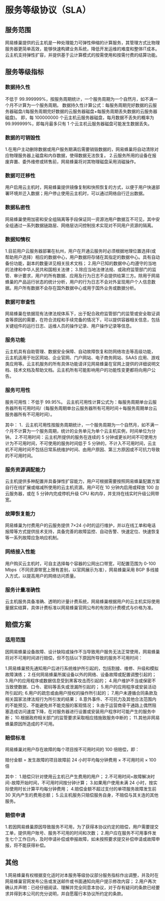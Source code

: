 # 服务等级协议（SLA）

## 服务范围

网易蜂巢提供的云主机是一种处理能力可弹性伸缩的计算服务，其管理方式比物理服务器更简单高效，能够快速构建业务系统，降低开发运维的难度和整体IT成本。云主机支持弹性扩容，并提供基于云计算模式的按需使用和按需付费的结算功能。


## 服务等级指标

### 数据持久性

不低于 99.999999%，按服务周期统计，一个服务周期为一个自然月，如不满一个月不计算为一个服务周期。
数据持久性计算公式：每服务周期完好数据的云服务器磁盘/(每服务周期完好数据的云服务器磁盘+每服务周期丢失数据的云服务器磁盘)。
即，每 100000000 个云主机云服务器磁盘，每月数据不丢失的概率为 99.999999%，即每月最多只有 1 个云主机云服务器磁盘可能发生数据丢失。


### 数据的可销毁性

1.在用户主动删除数据或用户服务期满后需要销毁数据的，网易蜂巢将自动清除对应物理服务器上磁盘和内存数据，使得数据无法恢复。
2.云服务所用的设备在报废弃置、委外维修或转售前，网易蜂巢将对其物理磁盘采用消磁操作。


### 数据可迁移性

用户启用云主机时，网易蜂巢提供镜像复制和快照恢复的方式，以便于用户快速部署环境并迁入数据；用户停止使用云主机时，可以通过网络自行迁出数据。

### 数据私密性

网易蜂巢使用加密和安全组隔离等手段保证同一资源池用户数据互不可见，其中安全组通过一系列数据链路层、网络层访问控制技术实现对不同用户资源的隔离。

### 数据知情权

1.目前用户云服务器部署在杭州，用户在开通云服务时必须根据地理位置选择(或帮助用户选择）相应的数据中心，用户数据将存储在其指定的数据中心。具有自动备份功能，副本的数量详见相关技术文档；
2.用户已知的数据中心均遵守的当地的法律和中华人民共和国相关法律；
3.除应当地法律法规、或政府监管部门的监管、审计要求，用户的所有数据、应用及行为日志不会提供给第三方。除用于网易蜂巢的产品运行状态的统计分析，用户的行为日志不会对外呈现用户个人信息数据。用户所有数据不会存在国外数据中心或用于国外业务或数据分析。


### 数据可审查性

网易蜂巢在依据现有法律法规体系下，出于配合政府监管部门的监管或安全取证调查等原因的需要，在符合流程和手续完备的情况下，可以提供容器相关信息，包括关键组件的运行日志、运维人员的操作记录、用户操作记录等信息。

### 服务功能

云主机具有自助管理、数据安全保障、自动故障恢复和防网络攻击等高级功能， 云主机适用于社区网站、企业官网、门户网站、电子商务网站、SAAS  应用、游戏类应用等。云主机服务的所有具体功能请详见网易蜂巢在官网上提供的详细说明文档、技术文档及帮助文档。云主机所有可能影响用户的功能性变更都将向用户公告。


### 服务可用性

服务可用性：不低于 99.95%。
云主机可用性计算公式为：每服务周期单台云服务器所有可用时间/（每服务周期单台云服务器所有可用时间＋每服务周期单台云服务器所有不可用时间）。

其中：
1．云主机可用性按服务周期统计，一个服务周期为一个自然月，如不满一个月不计算为一个服务周期，统计的业务单元为单个云主机实例，时间单位为分钟。
2.不可用时间：云主机所提供的服务在连续的 5 分钟或更长时间不可使用方计为不可用时间，不可使用的服务时间低于 5 分钟的，不计入不可用时间，云主机不可用时间不包括日常系统维护时间、由用户原因、第三方原因或不可抗力导致的不可用时间。


### 服务资源调配能力
 
云主机提供多种配置并具备弹性扩容能力，用户可根据需要按照网易蜂巢配置方案自行在线扩展或缩减所使用的云主机资源。用户可在 10 分钟内启用或释放 100 台云服务器，或在 5 分钟内完成停机升级 CPU 和内存，并支持在线实时升级公网带宽。

### 故障恢复能力

网易蜂巢为付费用户的云服务提供 7×24 小时的运行维护，并以在线工单和电话报障等方式提供技术支持，具备完善的故障监控、自动告警、快速定位、快速恢复等一系列故障应急响应机制。

### 网络接入性能

用户购买云主机时，可自主选择每个容器的公网出口带宽，可配置范围为 0-100 Mbps（不同资源带宽上限有差别，以官网展示为准），网易蜂巢采用 BGP 多线接入方式，以提高用户的网络访问质量。

### 服务计量准确性

云主机服务具备准确、透明的计量计费系统，网易蜂巢根据用户的云主机实际使用量据实结算，具体计费标准以网易蜂巢官网公布的有效的计费模式与价格为准。

## 赔偿方案

### 适用范围

因网易蜂巢设备故障、设计缺陷或操作不当导致用户服务无法正常使用，网易蜂巢将对不可用时间进行赔偿，但不包括以下原因所导致的服务不可用时间：

1.网易蜂巢预先通知用户后进行系统维护所引起的，包括割接、维修、升级和模拟故障演练；
2.任何网易蜂巢所属设备以外的网络、设备故障或配置调整引起的；
3.用户的应用程序或数据信息受到黑客攻击而引起的；
4.用户维护不当或保密不当致使数据、口令、密码等丢失或泄漏所引起的；
5.用户的应用程序或安装活动所引起的;
6.用户的疏忽或由用户授权的操作所引起的；
7.用户未遵循合同条款及相关国家法律法规行为所引发的结果；
8.意外事件、不可抗力及其他合法范围内的不能预见、不能避免并不能克服的客观情况；
9.由于运营商骨干通路上偶然阻塞造成访问速度下降，在对服务器进行设置或安装用户程序时可能产生的服务中断；
10.根据政府相关部门的监管要求采取相应措施致服务中断的；
11.其他非网易蜂巢原因所造成的不可用。

### 赔偿标准

网易蜂巢对用户存在故障的每个项目按不可用时间的 100 倍赔偿，即：

赔付金额 = 发生故障的项目故障前 24 小时平均每分钟费用 × 不可用时间 × 100 倍

其中：
1.赔偿只针对使用云主机已产生费用的用户；
2.不可用时间=故障解决时间-故障开始时间，不可用时间按分钟计算；
3.如果用户使用未满 24 小时，按实际使用时长计算平均每分钟费用；
4.赔偿金额不超过支付的单项服务故障发生前 30 天内产生的费用总额；
5.云主机服务只赔偿服务自身，不赔偿与其关连的其他服务。

### 赔偿申请

1.若因网易蜂巢原因导致服务不可用，为了获得本协议约定的赔偿，用户需要提交工单，提供用户账号、服务不可用的时间和次数；
2.用户应在服务不可用事件发生七个工作日内，及时申请补偿或申报故障，如未按照要求提交补偿申请或故障申报，将不能获得补偿。

## 其他

1.网易蜂巢有权根据变化适时对本服务等级协议部分服务指标作出调整，并及时在网易蜂巢官网发布公告或发送邮件或书面通知向用户提示修改内容；
2.用户再次确认并声明：已经仔细阅读、理解并完全同意本协议，对于存有疑问的条款已经要求并得到本公司的充分说明，并自愿履行本协议所约定的条款。













